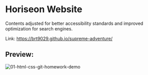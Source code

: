 # Horiseon Website
Contents adjusted for better accessibility standards and improved optimization for search engines.

Link: https://brt9029.github.io/supreme-adventure/

## Preview:
![01-html-css-git-homework-demo](https://user-images.githubusercontent.com/26530136/136624856-71181e0a-e281-4358-8f93-8034024606ae.png)
